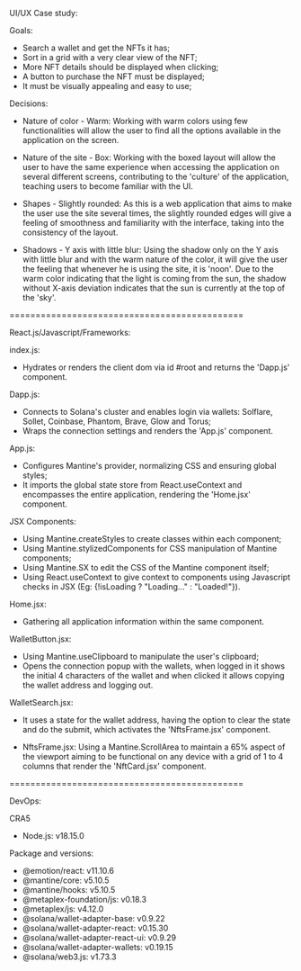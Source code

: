 UI/UX Case study:

Goals:

- Search a wallet and get the NFTs it has;
- Sort in a grid with a very clear view of the NFT;
- More NFT details should be displayed when clicking;
- A button to purchase the NFT must be displayed;
- It must be visually appealing and easy to use;

Decisions:

- Nature of color - Warm:
Working with warm colors using few functionalities will allow the user to find all the options available in the application on the screen.

- Nature of the site - Box:
Working with the boxed layout will allow the user to have the same experience when accessing the application on several different screens, contributing to the 'culture' of the application, teaching users to become familiar with the UI.

- Shapes - Slightly rounded:
As this is a web application that aims to make the user use the site several times, the slightly rounded edges will give a feeling of smoothness and familiarity with the interface, taking into the consistency of the layout.

- Shadows - Y axis with little blur:
Using the shadow only on the Y axis with little blur and with the warm nature of the color, it will give the user the feeling that whenever he is using the site, it is 'noon'. Due to the warm color indicating that the light is coming from the sun, the shadow without X-axis deviation indicates that the sun is currently at the top of the 'sky'.

=============================================

React.js/Javascript/Frameworks:

index.js:
- Hydrates or renders the client dom via id #root and returns the 'Dapp.js' component.

Dapp.js:
- Connects to Solana's cluster and enables login via wallets: Solflare, Sollet, Coinbase, Phantom, Brave, Glow and Torus;
- Wraps the connection settings and renders the 'App.js' component.

App.js:
- Configures Mantine's provider, normalizing CSS and ensuring global styles;
- It imports the global state store from React.useContext and encompasses the entire application, rendering the 'Home.jsx' component.

JSX Components:
- Using Mantine.createStyles to create classes within each component;
- Using Mantine.stylizedComponents for CSS manipulation of Mantine components;
- Using Mantine.SX to edit the CSS of the Mantine component itself;
- Using React.useContext to give context to components using Javascript checks in JSX (Eg: {!isLoading ? "Loading..." : "Loaded!"}).

Home.jsx:
- Gathering all application information within the same component.

WalletButton.jsx:
- Using Mantine.useClipboard to manipulate the user's clipboard;
- Opens the connection popup with the wallets, when logged in it shows the initial 4 characters of the wallet and when clicked it allows copying the wallet address and logging out.

WalletSearch.jsx:
- It uses a state for the wallet address, having the option to clear the state and do the submit, which activates the 'NftsFrame.jsx' component.

- NftsFrame.jsx:
Using a Mantine.ScrollArea to maintain a 65% aspect of the viewport aiming to be functional on any device with a grid of 1 to 4 columns that render the 'NftCard.jsx' component.

=============================================

DevOps:

CRA5

- Node.js: v18.15.0

Package and versions:
- @emotion/react: v11.10.6
- @mantine/core: v5.10.5
- @mantine/hooks: v5.10.5
- @metaplex-foundation/js: v0.18.3
- @metaplex/js: v4.12.0
- @solana/wallet-adapter-base: v0.9.22
- @solana/wallet-adapter-react: v0.15.30
- @solana/wallet-adapter-react-ui: v0.9.29
- @solana/wallet-adapter-wallets: v0.19.15
- @solana/web3.js: v1.73.3
